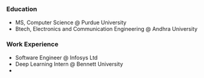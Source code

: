 # 

### Education
- MS, Computer Science @ Purdue University
- Btech, Electronics and Communication Engineering @ Andhra University

### Work Experience
- Software Engineer @ Infosys Ltd
- Deep Learning Intern @ Bennett University
- 

